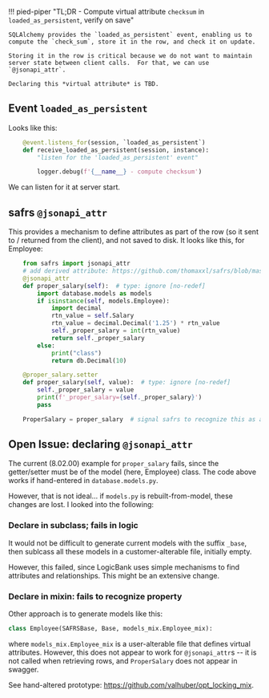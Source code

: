 !!! pied-piper "TL;DR - Compute virtual attribute `checksum` in `loaded_as_persistent`, verify on save"

    SQLAlchemy provides the `loaded_as_persistent` event, enabling us to compute the `check_sum`, store it in the row, and check it on update.

    Storing it in the row is critical because we do not want to maintain server state between client calls.  For that, we can use `@jsonapi_attr`.

    Declaring this *virtual attribute* is TBD.


## Event `loaded_as_persistent`

Looks like this:

```python
    @event.listens_for(session, `loaded_as_persistent`)
    def receive_loaded_as_persistent(session, instance):
        "listen for the 'loaded_as_persistent' event"

        logger.debug(f'{__name__} - compute checksum')
```

We can listen for it at server start.

## safrs `@jsonapi_attr`

This provides a mechanism to define attributes as part of the row (so it sent to / returned from the client), and not saved to disk.  It looks like this, for Employee:

```python
    from safrs import jsonapi_attr
    # add derived attribute: https://github.com/thomaxxl/safrs/blob/master/examples/demo_pythonanywhere_com.py
    @jsonapi_attr
    def proper_salary(self):  # type: ignore [no-redef]
        import database.models as models
        if isinstance(self, models.Employee):
            import decimal
            rtn_value = self.Salary
            rtn_value = decimal.Decimal('1.25') * rtn_value
            self._proper_salary = int(rtn_value)
            return self._proper_salary
        else:
            print("class")
            return db.Decimal(10)

    @proper_salary.setter
    def proper_salary(self, value):  # type: ignore [no-redef]
        self._proper_salary = value
        print(f'_proper_salary={self._proper_salary}')
        pass

    ProperSalary = proper_salary  # signal safrs to recognize this as api-visible property
```

## Open Issue: declaring `@jsonapi_attr`

The current (8.02.00) example for `proper_salary` fails, since the getter/setter must be of the model (here, Employee) class.  The code above works if hand-entered in `database.models.py`.

However, that is not ideal... if `models.py` is rebuilt-from-model, these changes are lost.  I looked into the following:

### Declare in subclass; fails in logic

It would not be difficult to generate current models with the suffix `_base`, then sublcass all these models in a customer-alterable file, initially empty.  

However, this failed, since LogicBank uses simple mechanisms to find attributes and relationships.  This might be an extensive change.

### Declare in mixin: fails to recognize property

Other approach is to generate models like this:

```python
class Employee(SAFRSBase, Base, models_mix.Employee_mix):
```

where `models_mix.Employee_mix` is a user-alterable file that defines virtual attributes.  However, this does not appear to work for `@jsonapi_attr`s -- it is not called when retrieving rows, and `ProperSalary` does not appear in swagger.

See hand-altered prototype: https://github.com/valhuber/opt_locking_mix.



